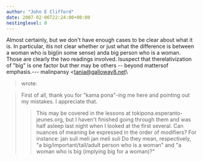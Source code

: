 ```yaml
---
author: "John E Clifford"
date: 2007-02-06T22:24:00+00:00
nestinglevel: 0
---
```

Almost certainly, but we don't have enough cases to be clear about what it is. In particular, itis not clear whether or just what the difference is between a woman who is big(in some sense) anda big person who is a woman. Those are clearly the two readings involved. Isuspect that therelativization of "big" is one factor but ther may be others --
 beyond mattersof emphasis.---
 malinpansy <[tania@galloway8.net](mailto://tania@galloway8.net)\
> wrote:

> First of all, thank you for "kama pona"-ing me here and pointing out
> my mistakes. I appreciate that.
>> This may be covered in the lessons at tokipona.esperanto-jeunes.org,
> but I haven't finished going through them and was half asleep last
> night when I looked at the first several.
>> Can nuances of meaning be expressed in the order of modifiers? For
> instance:
>> jan suli meli
> jan meli suli
>> Do they mean, respectively, "a big/important/tall/adult person who is
> a woman" and "a woman who is big (implying big for a woman)?"
>>